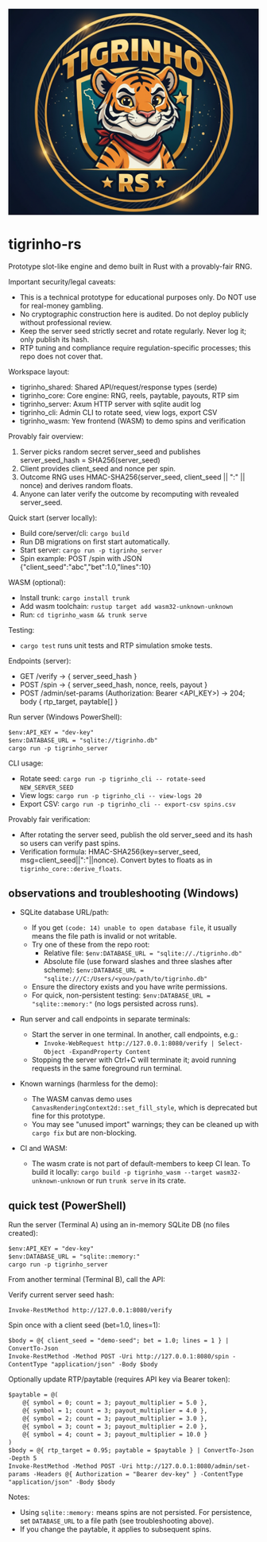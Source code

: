 <p align="center">
	<img src="tiger-logo.png" alt="Tigrinho logo" width="720" />
</p>

# tigrinho-rs

Prototype slot-like engine and demo built in Rust with a provably-fair RNG.

Important security/legal caveats:
- This is a technical prototype for educational purposes only. Do NOT use for real-money gambling.
- No cryptographic construction here is audited. Do not deploy publicly without professional review.
- Keep the server seed strictly secret and rotate regularly. Never log it; only publish its hash.
- RTP tuning and compliance require regulation-specific processes; this repo does not cover that.

Workspace layout:
- tigrinho_shared: Shared API/request/response types (serde)
- tigrinho_core: Core engine: RNG, reels, paytable, payouts, RTP sim
- tigrinho_server: Axum HTTP server with sqlite audit log
- tigrinho_cli: Admin CLI to rotate seed, view logs, export CSV
- tigrinho_wasm: Yew frontend (WASM) to demo spins and verification

Provably fair overview:
1) Server picks random secret server_seed and publishes server_seed_hash = SHA256(server_seed)
2) Client provides client_seed and nonce per spin.
3) Outcome RNG uses HMAC-SHA256(server_seed, client_seed || ":" || nonce) and derives random floats.
4) Anyone can later verify the outcome by recomputing with revealed server_seed.

Quick start (server locally):
- Build core/server/cli: `cargo build`
- Run DB migrations on first start automatically.
- Start server: `cargo run -p tigrinho_server`
- Spin example: POST /spin with JSON {"client_seed":"abc","bet":1.0,"lines":10}

WASM (optional):
- Install trunk: `cargo install trunk`
- Add wasm toolchain: `rustup target add wasm32-unknown-unknown`
- Run: `cd tigrinho_wasm && trunk serve`

Testing:
- `cargo test` runs unit tests and RTP simulation smoke tests.

Endpoints (server):
- GET /verify -> { server_seed_hash }
- POST /spin -> { server_seed_hash, nonce, reels, payout }
- POST /admin/set-params (Authorization: Bearer <API_KEY>) -> 204; body { rtp_target, paytable[] }

Run server (Windows PowerShell):
```
$env:API_KEY = "dev-key"
$env:DATABASE_URL = "sqlite://tigrinho.db"
cargo run -p tigrinho_server
```

CLI usage:
- Rotate seed: `cargo run -p tigrinho_cli -- rotate-seed NEW_SERVER_SEED`
- View logs: `cargo run -p tigrinho_cli -- view-logs 20`
- Export CSV: `cargo run -p tigrinho_cli -- export-csv spins.csv`

Provably fair verification:
- After rotating the server seed, publish the old server_seed and its hash so users can verify past spins.
- Verification formula: HMAC-SHA256(key=server_seed, msg=client_seed||":"||nonce). Convert bytes to floats as in `tigrinho_core::derive_floats`.

## observations and troubleshooting (Windows)

- SQLite database URL/path:
	- If you get `(code: 14) unable to open database file`, it usually means the file path is invalid or not writable.
	- Try one of these from the repo root:
		- Relative file: `$env:DATABASE_URL = "sqlite://./tigrinho.db"`
		- Absolute file (use forward slashes and three slashes after scheme):
			`$env:DATABASE_URL = "sqlite:///C:/Users/<you>/path/to/tigrinho.db"`
	- Ensure the directory exists and you have write permissions.
	- For quick, non-persistent testing: `$env:DATABASE_URL = "sqlite::memory:"` (no logs persisted across runs).

- Run server and call endpoints in separate terminals:
	- Start the server in one terminal. In another, call endpoints, e.g.:
		- `Invoke-WebRequest http://127.0.0.1:8080/verify | Select-Object -ExpandProperty Content`
	- Stopping the server with Ctrl+C will terminate it; avoid running requests in the same foreground run terminal.

- Known warnings (harmless for the demo):
	- The WASM canvas demo uses `CanvasRenderingContext2d::set_fill_style`, which is deprecated but fine for this prototype.
	- You may see "unused import" warnings; they can be cleaned up with `cargo fix` but are non-blocking.

- CI and WASM:
	- The wasm crate is not part of default-members to keep CI lean. To build it locally: `cargo build -p tigrinho_wasm --target wasm32-unknown-unknown` or run `trunk serve` in its crate.

## quick test (PowerShell)

Run the server (Terminal A) using an in-memory SQLite DB (no files created):

```pwsh
$env:API_KEY = "dev-key"
$env:DATABASE_URL = "sqlite::memory:"
cargo run -p tigrinho_server
```

From another terminal (Terminal B), call the API:

Verify current server seed hash:
```pwsh
Invoke-RestMethod http://127.0.0.1:8080/verify
```

Spin once with a client seed (bet=1.0, lines=1):
```pwsh
$body = @{ client_seed = "demo-seed"; bet = 1.0; lines = 1 } | ConvertTo-Json
Invoke-RestMethod -Method POST -Uri http://127.0.0.1:8080/spin -ContentType "application/json" -Body $body
```

Optionally update RTP/paytable (requires API key via Bearer token):
```pwsh
$paytable = @(
	@{ symbol = 0; count = 3; payout_multiplier = 5.0 },
	@{ symbol = 1; count = 3; payout_multiplier = 4.0 },
	@{ symbol = 2; count = 3; payout_multiplier = 3.0 },
	@{ symbol = 3; count = 3; payout_multiplier = 2.0 },
	@{ symbol = 4; count = 3; payout_multiplier = 10.0 }
)
$body = @{ rtp_target = 0.95; paytable = $paytable } | ConvertTo-Json -Depth 5
Invoke-RestMethod -Method POST -Uri http://127.0.0.1:8080/admin/set-params -Headers @{ Authorization = "Bearer dev-key" } -ContentType "application/json" -Body $body
```

Notes:
- Using `sqlite::memory:` means spins are not persisted. For persistence, set `DATABASE_URL` to a file path (see troubleshooting above).
- If you change the paytable, it applies to subsequent spins.

